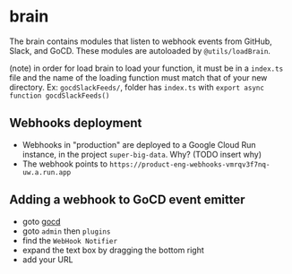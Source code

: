 # brain

The brain contains modules that listen to webhook events from GitHub, Slack, and GoCD. These modules are autoloaded by `@utils/loadBrain`.

(note) in order for load brain to load your function, it must be in a `index.ts` file and the name of the loading function must match that of your new directory. Ex: `gocdSlackFeeds/`, folder has `index.ts` with `export async function gocdSlackFeeds()`

## Webhooks deployment

* Webhooks in "production" are deployed to a Google Cloud Run instance, in the project `super-big-data`. Why? (TODO insert why)
* The webhook points to `https://product-eng-webhooks-vmrqv3f7nq-uw.a.run.app`

## Adding a webhook to GoCD event emitter

* goto [gocd](deploy.getsentry.net)
* goto `admin` then `plugins`
* find the `WebHook Notifier`
* expand the text box by dragging the bottom right
* add your URL
